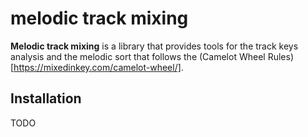 # melodic track mixing
**Melodic track mixing** is a library that provides tools for the track keys analysis and the melodic sort that follows the (Camelot Wheel Rules)[https://mixedinkey.com/camelot-wheel/].

## Installation
TODO
